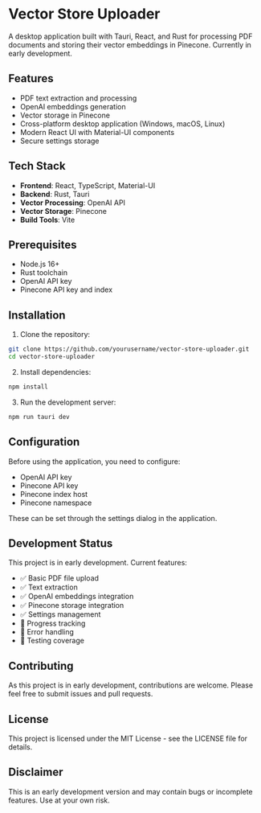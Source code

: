 
# Vector Store Uploader

A desktop application built with Tauri, React, and Rust for processing PDF documents and storing their vector embeddings in Pinecone. Currently in early development.

## Features

- PDF text extraction and processing
- OpenAI embeddings generation
- Vector storage in Pinecone
- Cross-platform desktop application (Windows, macOS, Linux)
- Modern React UI with Material-UI components
- Secure settings storage

## Tech Stack

- **Frontend**: React, TypeScript, Material-UI
- **Backend**: Rust, Tauri
- **Vector Processing**: OpenAI API
- **Vector Storage**: Pinecone
- **Build Tools**: Vite

## Prerequisites

- Node.js 16+
- Rust toolchain
- OpenAI API key
- Pinecone API key and index

## Installation

1. Clone the repository:

```bash
git clone https://github.com/yourusername/vector-store-uploader.git
cd vector-store-uploader
```

2. Install dependencies:

```bash
npm install
```

3. Run the development server:

```bash
npm run tauri dev
```

## Configuration

Before using the application, you need to configure:

- OpenAI API key
- Pinecone API key
- Pinecone index host
- Pinecone namespace

These can be set through the settings dialog in the application.

## Development Status

This project is in early development. Current features:

- ✅ Basic PDF file upload
- ✅ Text extraction
- ✅ OpenAI embeddings integration
- ✅ Pinecone storage integration
- ✅ Settings management
- 🚧 Progress tracking
- 🚧 Error handling
- 🚧 Testing coverage

## Contributing

As this project is in early development, contributions are welcome. Please feel free to submit issues and pull requests.

## License

This project is licensed under the MIT License - see the LICENSE file for details.

## Disclaimer

This is an early development version and may contain bugs or incomplete features. Use at your own risk.